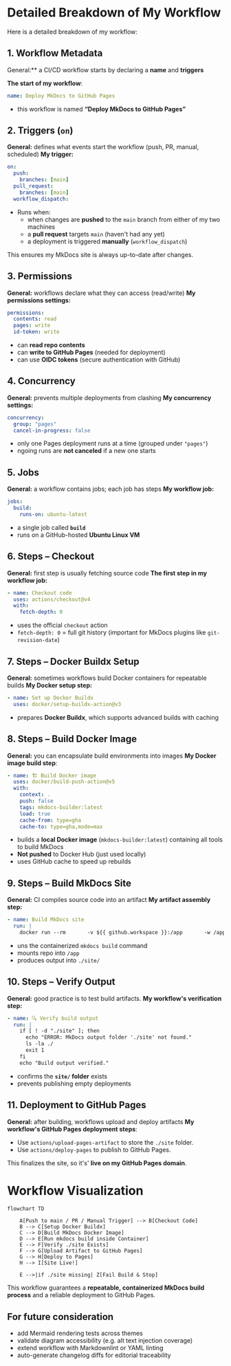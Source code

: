 # Detailed Breakdown of My Workflow

Here is a detailed breakdown of my workflow:

## 1. Workflow Metadata

General:** a CI/CD workflow starts by declaring a **name** and **triggers**

**The start of my workflow**:

```yaml
name: Deploy MkDocs to GitHub Pages
```

- this workflow is named **“Deploy MkDocs to GitHub Pages”**

## 2. Triggers (`on`)

**General:** defines what events start the workflow (push, PR, manual, scheduled)
**My trigger:**

```yaml
on:
  push:
    branches: [main]
  pull_request:
    branches: [main]
  workflow_dispatch:
```

- Runs when:
    - when changes are **pushed** to the `main` branch from either of my two machines
    - a **pull request** targets `main` (haven't had any yet)
    - a deployment is triggered **manually** (`workflow_dispatch`)

This ensures my MkDocs site is always up-to-date after changes.

## 3. Permissions

**General:** workflows declare what they can access (read/write)
**My permissions settings:**

```yaml
permissions:
  contents: read
  pages: write
  id-token: write
```

- can **read repo contents**
- can **write to GitHub Pages** (needed for deployment)
- can use **OIDC tokens** (secure authentication with GitHub)

## 4. Concurrency

**General:** prevents multiple deployments from clashing
**My concurrency settings:**

```yaml
concurrency:
  group: "pages"
  cancel-in-progress: false
```

- only one Pages deployment runs at a time (grouped under `"pages"`)
- ngoing runs are **not canceled** if a new one starts

## 5. Jobs

**General:** a workflow contains jobs; each job has steps
**My workflow job:**

```yaml
jobs:
  build:
    runs-on: ubuntu-latest
```

- a single job called **`build`**
- runs on a GitHub-hosted **Ubuntu Linux VM**

## 6. Steps – Checkout

**General:** first step is usually fetching source code
**The first step in my workflow job:**

```yaml
- name: Checkout code
  uses: actions/checkout@v4
  with:
    fetch-depth: 0
```

- uses the official `checkout` action
- `fetch-depth: 0` = full git history (important for MkDocs plugins like `git-revision-date`)

## 7. Steps – Docker Buildx Setup

**General:** sometimes workflows build Docker containers for repeatable builds
**My Docker setup step:**

```yaml
- name: Set up Docker Buildx
  uses: docker/setup-buildx-action@v3
```

- prepares **Docker Buildx**, which supports advanced builds with caching

## 8. Steps – Build Docker Image

**General:** you can encapsulate build environments into images
**My Docker image build step**:

```yaml
- name: 🏗️ Build Docker image
  uses: docker/build-push-action@v5
  with:
    context: .
    push: false
    tags: mkdocs-builder:latest
    load: true
    cache-from: type=gha
    cache-to: type=gha,mode=max
```

- builds a **local Docker image** (`mkdocs-builder:latest`) containing all tools to build MkDocs
- **Not pushed** to Docker Hub (just used locally)
- uses GitHub cache to speed up rebuilds

## 9. Steps – Build MkDocs Site

**General:** CI compiles source code into an artifact
**My artifact assembly step:**

```yaml
- name: Build MkDocs site
  run: |
    docker run --rm       -v ${{ github.workspace }}:/app       -w /app       mkdocs-builder:latest       mkdocs build --verbose
```

- uns the containerized `mkdocs build` command
- mounts repo into `/app`
- produces output into `./site/`

## 10. Steps – Verify Output

**General:** good practice is to test build artifacts.
**My workflow's verification step:**

```yaml
- name: 🔍 Verify build output
  run: |
    if [ ! -d "./site" ]; then
      echo "ERROR: MkDocs output folder './site' not found."
      ls -la ./
      exit 1
    fi
    echo "Build output verified."
```

- confirms the **`site/` folder** exists
- prevents publishing empty deployments

## 11. Deployment to GitHub Pages

**General:** after building, workflows upload and deploy artifacts
**My workflow's GitHub Pages deployment steps**:

- Use `actions/upload-pages-artifact` to store the `./site` folder.
- Use `actions/deploy-pages` to publish to GitHub Pages.

This finalizes the site, so it's' **live on my GitHub Pages domain**.

# Workflow Visualization

```mermaid
flowchart TD

    A[Push to main / PR / Manual Trigger] --> B[Checkout Code]
    B --> C[Setup Docker Buildx]
    C --> D[Build MkDocs Docker Image]
    D --> E[Run mkdocs build inside Container]
    E --> F[Verify ./site Exists]
    F --> G[Upload Artifact to GitHub Pages]
    G --> H[Deploy to Pages]
    H --> I[Site Live!]

    E -->|if ./site missing| Z[Fail Build & Stop]
```

This workflow guarantees a **repeatable, containerized MkDocs build process** and a reliable deployment to GitHub Pages.  

## For future consideration

- add Mermaid rendering tests across themes
- validate diagram accessibility (e.g. alt text injection coverage)
- extend workflow with Markdownlint or YAML linting
- auto-generate changelog diffs for editorial traceability
